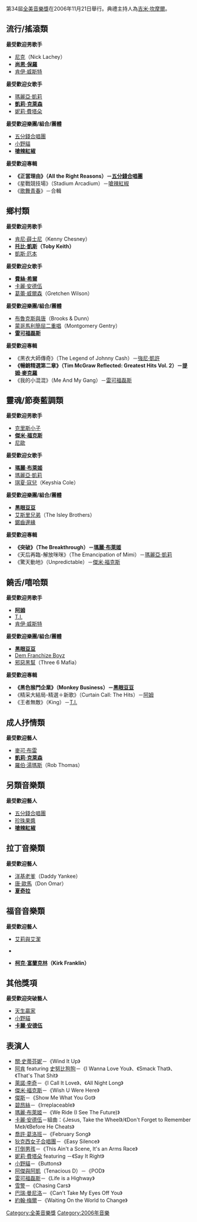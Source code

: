 第34屆[全美音樂獎](../Page/全美音樂獎.md "wikilink")在2006年11月21日舉行。典禮主持人為[吉米·坎摩爾](../Page/吉米·坎摩爾.md "wikilink")。

## 流行/搖滾類

**最受歡迎男歌手**

  - [尼克](https://zh.wikipedia.org/wiki/尼克·拉謝 "wikilink")（Nick Lachey）
  - **[尚恩·保羅](https://zh.wikipedia.org/wiki/尚恩·保羅 "wikilink")**
  - [肯伊·威斯特](../Page/肯伊·威斯特.md "wikilink")

**最受歡迎女歌手**

  - [瑪麗亞·凱莉](../Page/瑪麗亞·凱莉.md "wikilink")
  - **[凱莉·克萊森](../Page/凱莉·克萊森.md "wikilink")**
  - [妮莉·費塔朵](../Page/妮莉·費塔朵.md "wikilink")

**最受歡迎樂團/組合/團體**

  - [五分錢合唱團](../Page/五分錢合唱團.md "wikilink")
  - [小野貓](https://zh.wikipedia.org/wiki/小野貓 "wikilink")
  - **[嗆辣紅椒](../Page/嗆辣紅椒.md "wikilink")**

**最受歡迎專輯**

  - **《正當理由》（All the Right
    Reasons）－[五分錢合唱團](../Page/五分錢合唱團.md "wikilink")**
  - 《星戰競技場》（Stadium Arcadium）－[嗆辣紅椒](../Page/嗆辣紅椒.md "wikilink")
  - 《[歌舞青春](../Page/歌舞青春.md "wikilink")》－合輯

## 鄉村類

**最受歡迎男歌手**

  - [肯尼·薛士尼](https://zh.wikipedia.org/wiki/肯尼·薛士尼 "wikilink")（Kenny
    Chesney）
  - **[托比·凱斯](https://zh.wikipedia.org/wiki/托比·凱斯 "wikilink")（Toby
    Keith）**
  - [凱斯·厄本](https://zh.wikipedia.org/wiki/凱斯·厄本 "wikilink")

**最受歡迎女歌手**

  - **[費絲·希爾](https://zh.wikipedia.org/wiki/費絲·希爾 "wikilink")**
  - [卡麗·安德伍](../Page/卡麗·安德伍.md "wikilink")
  - [葛蕾·威爾森](https://zh.wikipedia.org/wiki/葛蕾·威爾森 "wikilink")（Gretchen
    Wilson）

**最受歡迎樂團/組合/團體**

  - [布魯克斯與唐](https://zh.wikipedia.org/wiki/布魯克斯與唐 "wikilink")（Brooks &
    Dunn）
  - [蒙哥馬利簡屈二重唱](https://zh.wikipedia.org/wiki/蒙哥馬利簡屈二重唱 "wikilink")（Montgomery
    Gentry）
  - **[雷可福磊斯](../Page/雷可福磊斯.md "wikilink")**

**最受歡迎專輯**

  - 《黑衣大師傳奇》（The Legend of Johnny
    Cash）－[強尼·凱許](https://zh.wikipedia.org/wiki/強尼·凱許 "wikilink")
  - **《暢銷精選第二章》（Tim McGraw Reflected: Greatest Hits Vol.
    2）－[提姆·麥克羅](../Page/提姆·麥克羅.md "wikilink")**
  - 《我的小混混》（Me And My Gang）－[雷可福磊斯](../Page/雷可福磊斯.md "wikilink")

## 靈魂/節奏藍調類

**最受歡迎男歌手**

  - [克里斯小子](https://zh.wikipedia.org/wiki/克里斯小子 "wikilink")
  - **[傑米·福克斯](../Page/傑米·福克斯.md "wikilink")**
  - [尼歐](../Page/尼歐_\(歌手\).md "wikilink")

**最受歡迎女歌手**

  - **[瑪麗·布萊姬](https://zh.wikipedia.org/wiki/瑪麗·布萊姬 "wikilink")**
  - [瑪麗亞·凱莉](../Page/瑪麗亞·凱莉.md "wikilink")
  - [琪夏·寇兒](https://zh.wikipedia.org/wiki/琪夏·寇兒 "wikilink")（Keyshia
    Cole）

**最受歡迎樂團/組合/團體**

  - **[黑眼豆豆](../Page/黑眼豆豆.md "wikilink")**
  - [艾斯里兄弟](https://zh.wikipedia.org/wiki/艾斯里兄弟 "wikilink")（The Isley
    Brothers）
  - [鋸齒邊緣](https://zh.wikipedia.org/wiki/鋸齒邊緣 "wikilink")

**最受歡迎專輯**

  - **《突破》（The
    Breakthrough）－[瑪麗·布萊姬](https://zh.wikipedia.org/wiki/瑪麗·布萊姬 "wikilink")**
  - 《天后再臨-解放咪咪》（The Emancipation of
    Mimi）－[瑪麗亞·凱莉](../Page/瑪麗亞·凱莉.md "wikilink")
  - 《驚天動地》（Unpredictable）－[傑米·福克斯](../Page/傑米·福克斯.md "wikilink")

## 饒舌/嘻哈類

**最受歡迎男歌手**

  - **[阿姆](../Page/阿姆.md "wikilink")**
  - [T.I.](../Page/T.I..md "wikilink")
  - [肯伊·威斯特](../Page/肯伊·威斯特.md "wikilink")

**最受歡迎樂團/組合/團體**

  - **[黑眼豆豆](../Page/黑眼豆豆.md "wikilink")**
  - [Dem Franchize
    Boyz](https://zh.wikipedia.org/wiki/Dem_Franchize_Boyz "wikilink")
  - [邪惡黑幫](https://zh.wikipedia.org/wiki/邪惡黑幫 "wikilink")（Three 6 Mafia）

**最受歡迎專輯**

  - **《黑色猴門企業》（Monkey Business）－[黑眼豆豆](../Page/黑眼豆豆.md "wikilink")**
  - 《精采大結局-精選＋新歌》（Curtain Call: The Hits）－[阿姆](../Page/阿姆.md "wikilink")
  - 《王者無敵》（King）－[T.I.](../Page/T.I..md "wikilink")

## 成人抒情類

**最受歡迎藝人**

  - [麥可·布雷](../Page/麥可·布雷.md "wikilink")
  - **[凱莉·克萊森](../Page/凱莉·克萊森.md "wikilink")**
  - [羅伯·湯瑪斯](https://zh.wikipedia.org/wiki/羅伯·湯瑪斯 "wikilink")（Rob
    Thomas）

## 另類音樂類

**最受歡迎藝人**

  - [五分錢合唱團](../Page/五分錢合唱團.md "wikilink")
  - [珍珠果醬](https://zh.wikipedia.org/wiki/珍珠果醬 "wikilink")
  - **[嗆辣紅椒](../Page/嗆辣紅椒.md "wikilink")**

## 拉丁音樂類

**最受歡迎藝人**

  - [洋基老爹](../Page/洋基老爹.md "wikilink")（Daddy Yankee）
  - [唐·歐馬](https://zh.wikipedia.org/wiki/唐·歐馬 "wikilink")（Don Omar）
  - **[夏奇拉](../Page/夏奇拉.md "wikilink")**

## 福音音樂類

**最受歡迎藝人**

  - [艾莉與艾潔](https://zh.wikipedia.org/wiki/艾莉與艾潔 "wikilink")

  -
  - **[柯克·富蘭克林](https://zh.wikipedia.org/wiki/柯克·富蘭克林 "wikilink")（Kirk
    Franklin）**

## 其他獎項

**最受歡迎突破藝人**

  - [天生贏家](../Page/天生贏家_\(歌手\).md "wikilink")
  - [小野貓](https://zh.wikipedia.org/wiki/小野貓 "wikilink")
  - **[卡麗·安德伍](../Page/卡麗·安德伍.md "wikilink")**

## 表演人

  - [關·史蒂芬妮](../Page/關·史蒂芬妮.md "wikilink")－《Wind It Up》
  - [阿肯](../Page/阿肯.md "wikilink") featuring
    [史努比狗狗](../Page/史努比狗狗.md "wikilink")－《I Wanna
    Love You》、《Smack That》、《That's That Shit》
  - [萊諾·李奇](https://zh.wikipedia.org/wiki/萊諾·李奇 "wikilink")－《I Call It
    Love》、《All Night Long》
  - [傑米·福克斯](../Page/傑米·福克斯.md "wikilink")－《Wish U Were Here》
  - [傑斯](https://zh.wikipedia.org/wiki/Jay-Z "wikilink")－《Show Me What
    You Got》
  - [碧昂絲](../Page/碧昂絲.md "wikilink")－《Irreplaceable》
  - [瑪麗·布萊姬](https://zh.wikipedia.org/wiki/瑪麗·布萊姬 "wikilink")－《We Ride
    (I See The Future)》
  - [卡麗·安德伍](../Page/卡麗·安德伍.md "wikilink")－組曲：《Jesus, Take the
    Wheel》/《Don't Forget to Remember Me》/《Before He Cheats》
  - [喬許·葛洛班](../Page/喬許·葛洛班.md "wikilink")－《February Song》
  - [狄克西女子合唱團](../Page/狄克西女子合唱團.md "wikilink")－《Easy Silence》
  - [打倒男孩](../Page/打倒男孩.md "wikilink")－《This Ain't a Scene, It's an Arms
    Race》
  - [妮莉·費塔朵](../Page/妮莉·費塔朵.md "wikilink") featuring －《Say It Right》
  - [小野貓](https://zh.wikipedia.org/wiki/小野貓 "wikilink")－《Buttons》
  - [阿傑與阿凱](https://zh.wikipedia.org/wiki/阿傑與阿凱 "wikilink")（Tenacious
    D）－《POD》
  - [雷可福磊斯](../Page/雷可福磊斯.md "wikilink")－《Life is a Highway》
  - [雪警](../Page/雪警.md "wikilink")－《Chasing Cars》
  - [巴瑞·曼尼洛](../Page/巴瑞·曼尼洛.md "wikilink")－《Can't Take My Eyes Off You》
  - [約翰·梅爾](../Page/約翰·梅爾.md "wikilink")－《Waiting On the World to
    Change》

[Category:全美音樂獎](https://zh.wikipedia.org/wiki/Category:全美音樂獎 "wikilink")
[Category:2006年音樂](https://zh.wikipedia.org/wiki/Category:2006年音樂 "wikilink")